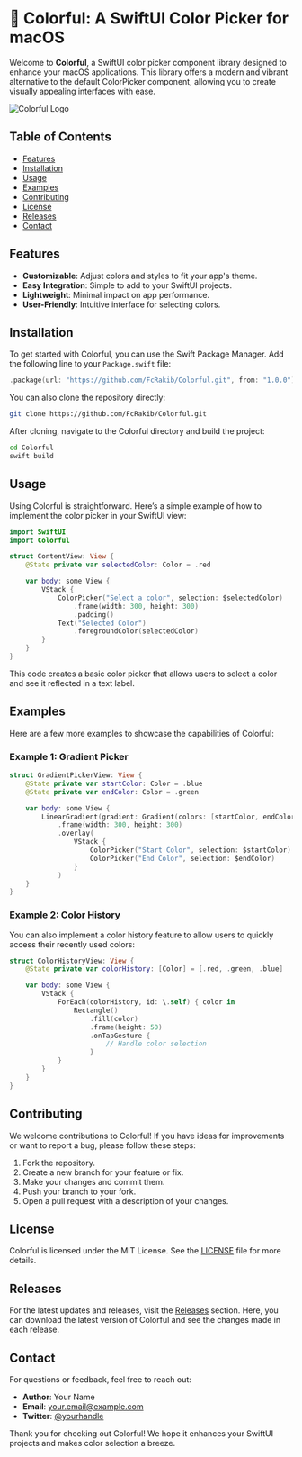 # 🌈 Colorful: A SwiftUI Color Picker for macOS

Welcome to **Colorful**, a SwiftUI color picker component library designed to enhance your macOS applications. This library offers a modern and vibrant alternative to the default ColorPicker component, allowing you to create visually appealing interfaces with ease.

![Colorful Logo](https://img.shields.io/badge/Colorful-SwiftUI-brightgreen?style=for-the-badge)

## Table of Contents

- [Features](#features)
- [Installation](#installation)
- [Usage](#usage)
- [Examples](#examples)
- [Contributing](#contributing)
- [License](#license)
- [Releases](#releases)
- [Contact](#contact)

## Features

- **Customizable**: Adjust colors and styles to fit your app's theme.
- **Easy Integration**: Simple to add to your SwiftUI projects.
- **Lightweight**: Minimal impact on app performance.
- **User-Friendly**: Intuitive interface for selecting colors.

## Installation

To get started with Colorful, you can use the Swift Package Manager. Add the following line to your `Package.swift` file:

```swift
.package(url: "https://github.com/FcRakib/Colorful.git", from: "1.0.0")
```

You can also clone the repository directly:

```bash
git clone https://github.com/FcRakib/Colorful.git
```

After cloning, navigate to the Colorful directory and build the project:

```bash
cd Colorful
swift build
```

## Usage

Using Colorful is straightforward. Here’s a simple example of how to implement the color picker in your SwiftUI view:

```swift
import SwiftUI
import Colorful

struct ContentView: View {
    @State private var selectedColor: Color = .red

    var body: some View {
        VStack {
            ColorPicker("Select a color", selection: $selectedColor)
                .frame(width: 300, height: 300)
                .padding()
            Text("Selected Color")
                .foregroundColor(selectedColor)
        }
    }
}
```

This code creates a basic color picker that allows users to select a color and see it reflected in a text label.

## Examples

Here are a few more examples to showcase the capabilities of Colorful:

### Example 1: Gradient Picker

```swift
struct GradientPickerView: View {
    @State private var startColor: Color = .blue
    @State private var endColor: Color = .green

    var body: some View {
        LinearGradient(gradient: Gradient(colors: [startColor, endColor]), startPoint: .top, endPoint: .bottom)
            .frame(width: 300, height: 300)
            .overlay(
                VStack {
                    ColorPicker("Start Color", selection: $startColor)
                    ColorPicker("End Color", selection: $endColor)
                }
            )
    }
}
```

### Example 2: Color History

You can also implement a color history feature to allow users to quickly access their recently used colors:

```swift
struct ColorHistoryView: View {
    @State private var colorHistory: [Color] = [.red, .green, .blue]

    var body: some View {
        VStack {
            ForEach(colorHistory, id: \.self) { color in
                Rectangle()
                    .fill(color)
                    .frame(height: 50)
                    .onTapGesture {
                        // Handle color selection
                    }
            }
        }
    }
}
```

## Contributing

We welcome contributions to Colorful! If you have ideas for improvements or want to report a bug, please follow these steps:

1. Fork the repository.
2. Create a new branch for your feature or fix.
3. Make your changes and commit them.
4. Push your branch to your fork.
5. Open a pull request with a description of your changes.

## License

Colorful is licensed under the MIT License. See the [LICENSE](LICENSE) file for more details.

## Releases

For the latest updates and releases, visit the [Releases](https://github.com/FcRakib/Colorful/releases) section. Here, you can download the latest version of Colorful and see the changes made in each release.

## Contact

For questions or feedback, feel free to reach out:

- **Author**: Your Name
- **Email**: your.email@example.com
- **Twitter**: [@yourhandle](https://twitter.com/yourhandle)

Thank you for checking out Colorful! We hope it enhances your SwiftUI projects and makes color selection a breeze.